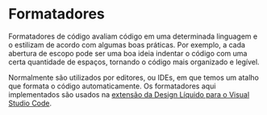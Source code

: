 # Formatadores

Formatadores de código avaliam código em uma determinada linguagem e o estilizam de acordo com algumas boas práticas. Por exemplo, a cada abertura de escopo pode ser uma boa ideia indentar o código com uma certa quantidade de espaços, tornando o código mais organizado e legível. 

Normalmente são utilizados por editores, ou IDEs, em que temos um atalho que formata o código automaticamente. Os formatadores aqui implementados são usados na [extensão da Design Líquido para o Visual Studio Code](https://github.com/DesignLiquido/vscode). 